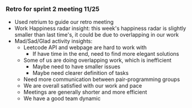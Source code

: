 ### Retro for sprint 2 meeting 11/25
- Used retrium to guide our retro meeting
- Work Happiness radar insight: this week's happiness radar is slightly smaller than last time's, it could be due to overlapping in our work
- Mad/Sad/Glad activity insights:
  - Leetcode API and webpage are hard to work with
    - If have time in the end, need to find more elegant solutions
  - Some of us are doing overlapping work, which is inefficient
    - Maybe need to have smaller issues
    - Maybe need clearer definition of tasks
  - Need more communication between pair-programming groups
  - We are overall satisfied with our work and pace
  - Meetings are generally shorter and more efficient
  - We have a good team dynamic
